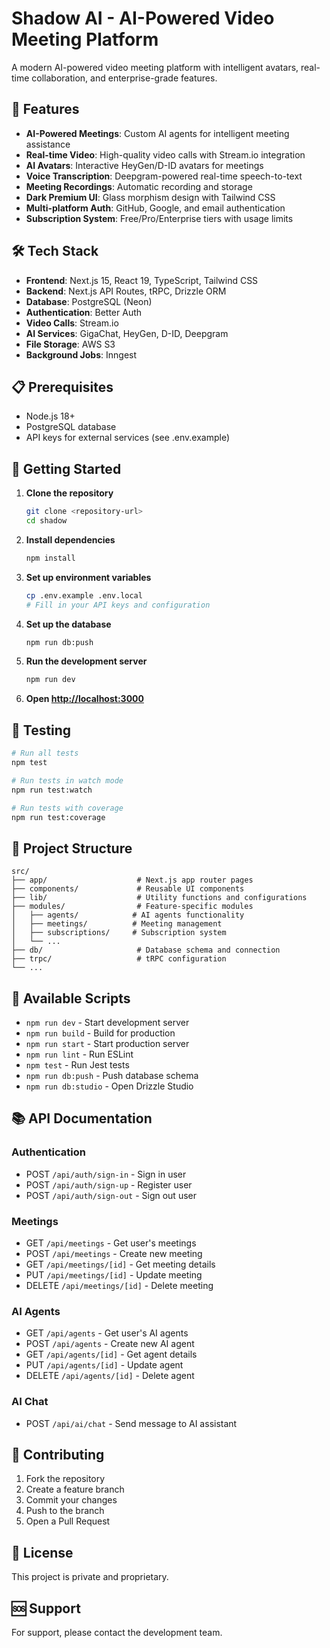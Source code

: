 # Shadow AI - AI-Powered Video Meeting Platform

A modern AI-powered video meeting platform with intelligent avatars, real-time collaboration, and enterprise-grade features.

## 🚀 Features

- **AI-Powered Meetings**: Custom AI agents for intelligent meeting assistance
- **Real-time Video**: High-quality video calls with Stream.io integration
- **AI Avatars**: Interactive HeyGen/D-ID avatars for meetings
- **Voice Transcription**: Deepgram-powered real-time speech-to-text
- **Meeting Recordings**: Automatic recording and storage
- **Dark Premium UI**: Glass morphism design with Tailwind CSS
- **Multi-platform Auth**: GitHub, Google, and email authentication
- **Subscription System**: Free/Pro/Enterprise tiers with usage limits

## 🛠️ Tech Stack

- **Frontend**: Next.js 15, React 19, TypeScript, Tailwind CSS
- **Backend**: Next.js API Routes, tRPC, Drizzle ORM
- **Database**: PostgreSQL (Neon)
- **Authentication**: Better Auth
- **Video Calls**: Stream.io
- **AI Services**: GigaChat, HeyGen, D-ID, Deepgram
- **File Storage**: AWS S3
- **Background Jobs**: Inngest

## 📋 Prerequisites

- Node.js 18+
- PostgreSQL database
- API keys for external services (see .env.example)

## 🚀 Getting Started

1. **Clone the repository**
   ```bash
   git clone <repository-url>
   cd shadow
   ```

2. **Install dependencies**
   ```bash
   npm install
   ```

3. **Set up environment variables**
   ```bash
   cp .env.example .env.local
   # Fill in your API keys and configuration
   ```

4. **Set up the database**
   ```bash
   npm run db:push
   ```

5. **Run the development server**
   ```bash
   npm run dev
   ```

6. **Open [http://localhost:3000](http://localhost:3000)**

## 🧪 Testing

```bash
# Run all tests
npm test

# Run tests in watch mode
npm run test:watch

# Run tests with coverage
npm run test:coverage
```

## 📁 Project Structure

```
src/
├── app/                    # Next.js app router pages
├── components/             # Reusable UI components
├── lib/                    # Utility functions and configurations
├── modules/                # Feature-specific modules
│   ├── agents/            # AI agents functionality
│   ├── meetings/          # Meeting management
│   ├── subscriptions/     # Subscription system
│   └── ...
├── db/                     # Database schema and connection
├── trpc/                   # tRPC configuration
└── ...
```

## 🔧 Available Scripts

- `npm run dev` - Start development server
- `npm run build` - Build for production
- `npm run start` - Start production server
- `npm run lint` - Run ESLint
- `npm test` - Run Jest tests
- `npm run db:push` - Push database schema
- `npm run db:studio` - Open Drizzle Studio

## 📚 API Documentation

### Authentication
- POST `/api/auth/sign-in` - Sign in user
- POST `/api/auth/sign-up` - Register user
- POST `/api/auth/sign-out` - Sign out user

### Meetings
- GET `/api/meetings` - Get user's meetings
- POST `/api/meetings` - Create new meeting
- GET `/api/meetings/[id]` - Get meeting details
- PUT `/api/meetings/[id]` - Update meeting
- DELETE `/api/meetings/[id]` - Delete meeting

### AI Agents
- GET `/api/agents` - Get user's AI agents
- POST `/api/agents` - Create new AI agent
- GET `/api/agents/[id]` - Get agent details
- PUT `/api/agents/[id]` - Update agent
- DELETE `/api/agents/[id]` - Delete agent

### AI Chat
- POST `/api/ai/chat` - Send message to AI assistant

## 🤝 Contributing

1. Fork the repository
2. Create a feature branch
3. Commit your changes
4. Push to the branch
5. Open a Pull Request

## 📄 License

This project is private and proprietary.

## 🆘 Support

For support, please contact the development team.
